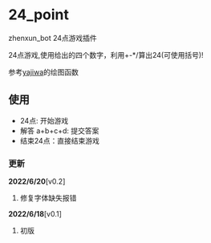 # 24_point
zhenxun_bot 24点游戏插件

24点游戏,使用给出的四个数字，利用+-*/算出24(可使用括号)!

参考[yajiwa](https://github.com/yajiwa/zhenxun_plugin_handle)的绘图函数
## 使用
- 24点: 开始游戏
- 解答 a+b+c+d: 提交答案
- 结束24点：直接结束游戏
### 更新

**2022/6/20**[v0.2]

1. 修复字体缺失报错
 
**2022/6/18**[v0.1]

1. 初版
